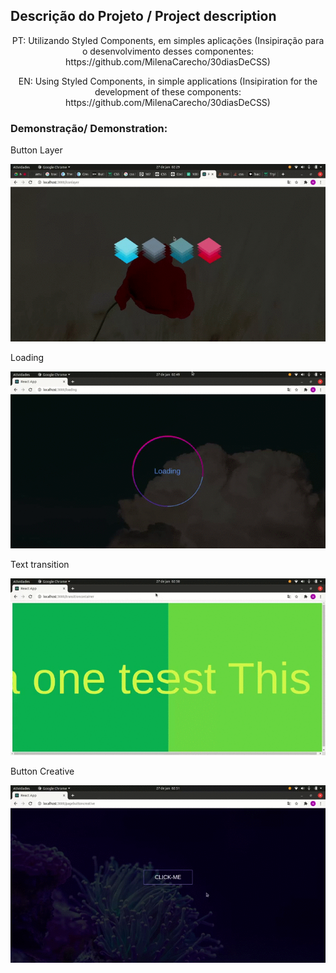 ## Descrição do Projeto / Project description
<p align="center"> PT: Utilizando Styled Components, em simples aplicações (Insipiração para o desenvolvimento desses componentes: https://github.com/MilenaCarecho/30diasDeCSS) </p>
<p align="center"> EN: Using Styled Components, in simple applications (Insipiration for the development of these components: https://github.com/MilenaCarecho/30diasDeCSS) </p>

### Demonstração/ Demonstration: 
<p>Button Layer</p>
<img src="src/utils/gifs/layer.gif" alt="demonstration"></img>
<br />
<p>Loading</p>
<img src="src/utils/gifs/loading.gif" alt="demonstration"></img>
<br />
<p>Text transition</p>
<img src="src/utils/gifs/texttransition.gif" alt="demonstration"></img>
<br />
<p>Button Creative</p>
<img src="src/utils/gifs/clickme.gif" alt="demonstration"></img>

